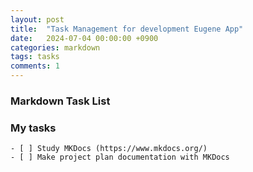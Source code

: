 ```yaml
---
layout: post
title:  "Task Management for development Eugene App"
date:   2024-07-04 00:00:00 +0900
categories: markdown
tags: tasks
comments: 1
---
```

### Markdown Task List

### My tasks
```[tasklist]
- [ ] Study MKDocs (https://www.mkdocs.org/)
- [ ] Make project plan documentation with MKDocs
```

